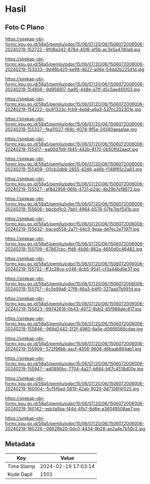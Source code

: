 # Hasil

## Foto C Plano

https://sirekap-obj-formc.kpu.go.id/58a5/pemilu/pdpr/15/06/07/20/06/1506072006006-20240219-152722--9f08a342-878d-45f6-af5b-ac3e5a47d0a6.jpg

https://sirekap-obj-formc.kpu.go.id/58a5/pemilu/pdpr/15/06/07/20/06/1506072006006-20240219-153333--9d46b425-ee98-4b27-a06e-54dd2b225d1d.jpg

https://sirekap-obj-formc.kpu.go.id/58a5/pemilu/pdpr/15/06/07/20/06/1506072006006-20240219-154656--9d956817-ba95-448e-a7ff-d5c5ae465f03.jpg

https://sirekap-obj-formc.kpu.go.id/58a5/pemilu/pdpr/15/06/07/20/06/1506072006006-20240219-154222--bc81333c-fcb9-4eb8-a6a3-537cc202301e.jpg

https://sirekap-obj-formc.kpu.go.id/58a5/pemilu/pdpr/15/06/07/20/06/1506072006006-20240219-155337--fea11027-f69c-4078-9f5a-24560aeaa1ae.jpg

https://sirekap-obj-formc.kpu.go.id/58a5/pemilu/pdpr/15/06/07/20/06/1506072006006-20240219-155417--ea00d7b9-f845-442b-8170-0b50ffd2aacf.jpg

https://sirekap-obj-formc.kpu.go.id/58a5/pemilu/pdpr/15/06/07/20/06/1506072006006-20240219-155459--00cb2db8-2855-4246-a46b-f148f65c2a83.jpg

https://sirekap-obj-formc.kpu.go.id/58a5/pemilu/pdpr/15/06/07/20/06/1506072006006-20240219-155527--af8d2958-06fb-4721-b2dc-4b29b7ef8973.jpg

https://sirekap-obj-formc.kpu.go.id/58a5/pemilu/pdpr/15/06/07/20/06/1506072006006-20240219-155606--bbcbd1c0-7bb1-4964-b578-07fe7dcf541b.jpg

https://sirekap-obj-formc.kpu.go.id/58a5/pemilu/pdpr/15/06/07/20/06/1506072006006-20240219-155632--baced558-2a71-44c3-9eaa-de7ec2e7197f.jpg

https://sirekap-obj-formc.kpu.go.id/58a5/pemilu/pdpr/15/06/07/20/06/1506072006006-20240219-155709--67867cbc-ffd8-4b96-982a-4650d0c46482.jpg

https://sirekap-obj-formc.kpu.go.id/58a5/pemilu/pdpr/15/06/07/20/06/1506072006006-20240219-155732--ff3c28ce-c046-4cb5-9541-cf3a44bd9e37.jpg

https://sirekap-obj-formc.kpu.go.id/58a5/pemilu/pdpr/15/06/07/20/06/1506072006006-20240219-155757--4c0e99a6-27f8-46a3-b4f0-327aad7b991d.jpg

https://sirekap-obj-formc.kpu.go.id/58a5/pemilu/pdpr/15/06/07/20/06/1506072006006-20240219-155823--99742616-0b43-4972-8bb2-85f988dec817.jpg

https://sirekap-obj-formc.kpu.go.id/58a5/pemilu/pdpr/15/06/07/20/06/1506072006006-20240219-155846--969d2442-2f2f-4960-8a5e-d0666566cdae.jpg

https://sirekap-obj-formc.kpu.go.id/58a5/pemilu/pdpr/15/06/07/20/06/1506072006006-20240219-155909--572f96bb-aacf-4356-9608-d6baab864ab1.jpg

https://sirekap-obj-formc.kpu.go.id/58a5/pemilu/pdpr/15/06/07/20/06/1506072006006-20240219-155947--ad0890bc-7704-4a27-b684-b67c4518d00e.jpg

https://sirekap-obj-formc.kpu.go.id/58a5/pemilu/pdpr/15/06/07/20/06/1506072006006-20240219-160004--5cf5f6ad-5819-42ab-9029-3d7106f4f025.jpg

https://sirekap-obj-formc.kpu.go.id/58a5/pemilu/pdpr/15/06/07/20/06/1506072006006-20240219-160142--edcfa5ba-f44d-4fb7-8d6e-a36049508ae7.jpg

https://sirekap-obj-formc.kpu.go.id/58a5/pemilu/pdpr/15/06/07/20/06/1506072006006-20240219-160226--06628b20-0dc0-4434-9b28-ae2a4e7b50c2.jpg


## Metadata

| Key        | Value               |
| ---------- | ------------------- |
| Time Stamp | 2024-02-19 17:03:14 |
| Kode Dapil | 1501                |



